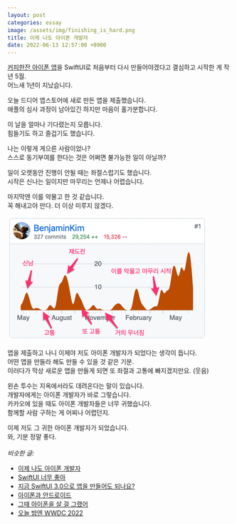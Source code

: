 ```yaml
---
layout: post
categories: essay
image: /assets/img/finishing_is_hard.png
title: 이제 나도 아이폰 개발자
date: 2022-06-13 12:57:00 +0900
---
```


[커피한잔 아이폰 앱](https://apps.apple.com/kr/app/id1306780305)을 SwiftUI로 처음부터 다시 만들어야겠다고 결심하고 시작한 게 작년 5월.  
어느새 1년이 지났습니다.

오늘 드디어 앱스토어에 새로 만든 앱을 제출했습니다.  
애플의 심사 과정이 남아있긴 하지만 마음이 홀가분합니다.  

이 날을 얼마나 기다렸는지 모릅니다.  
힘들기도 하고 즐겁기도 했습니다.

나는 이렇게 게으른 사람이었나?  
스스로 동기부여를 한다는 것은 어쩌면 불가능한 일이 아닐까?

일이 오랫동안 진행이 안될 때는 좌절스럽기도 했습니다.  
시작은 신나는 일이지만 마무리는 언제나 어렵습니다.  

마지막엔 이를 악물고 한 것 같습니다.  
꼭 해내고야 만다. 더 이상 미루지 않겠다.

![마무리는 어렵다](/assets/img/finishing_is_hard.png)

앱을 제출하고 나니 이제야 저도 아이폰 개발자가 되었다는 생각이 듭니다.    
어떤 앱을 만들라 해도 만들 수 있을 것 같은 기분.  
이러다가 막상 새로운 앱을 만들게 되면 또 좌절과 고통에 빠지겠지만요. (웃음)

왼손 투수는 지옥에서라도 데려온다는 말이 있습니다.  
개발자에게는 아이폰 개발자가 바로 그렇습니다.  
카카오에 있을 때도 아이폰 개발자들은 너무 귀했습니다.  
함께할 사람 구하는 게 어찌나 어렵던지.

이제 저도 그 귀한 아이폰 개발자가 되었습니다.  
와, 기분 정말 좋다.
<br>
<br>
*비슷한 글:*
* [이제 나도 아이폰 개발자](/essay/2022/06/13/ios-developer-too.html)
* [SwiftUI 너무 좋아](/essay/2022/06/08/swiftui.html)
* [지금 SwiftUI 3.0으로 앱을 만들어도 되나요?](/essay/2022/06/17/ios-15-min-support.html)
* [아이폰과 안드로이드](/essay/2022/02/12/ios-android.html)
* [그때 아이폰을 살 걸 그랬어](/essay/2021/09/26/그때-아이폰을-살-걸-그랬어.html)
* [오늘 밤엔 WWDC 2022](/essay/2022/06/06/wwdc-2022.html)